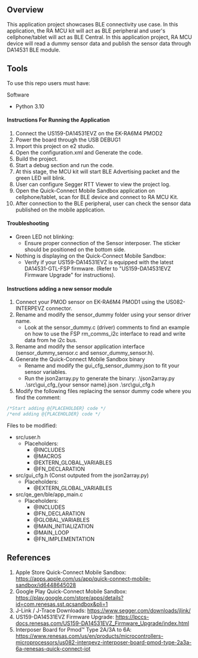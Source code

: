 ## Overview
This application project showcases BLE connectivity use case. In this application, the RA MCU kit
will act as BLE peripheral and user's cellphone/tablet will act as BLE Central.
In this application project, RA MCU device will read a dummy sensor data and publish
the sensor data through DA14531 BLE module.

## Tools
To use this repo users must have:

Software
* Python 3.10

#### Instructions For Running the Application
1. Connect the US159-DA14531EVZ on the EK-RA6M4 PMOD2
1. Power the board through the USB DEBUG1
1. Import this project on e2 studio.
2. Open the configuration.xml and Generate the code.
3. Build the project.
4. Start a debug section and run the code.
5. At this stage, the MCU kit will start BLE Advertising packet and the green LED will blink.
6. User can configure Segger RTT Viewer to view the project log.
7. Open the Quick-Connect Mobile Sandbox application on cellphone/tablet, scan for BLE device and connect to RA MCU Kit.
8. After connection to the BLE peripheral, user can check the sensor data published on the mobile application.

#### Troubleshooting
- Green LED not blinking:
    - Ensure proper connection of the Sensor interposer. The sticker should be positioned on the bottom side.
- Nothing is displaying on the Quick-Connect Mobile Sandbox:
    - Verify if your US159-DA14531EVZ is equipped with the latest DA14531-GTL-FSP firmware. (Refer to "US159-DA14531EVZ Firmware Upgrade" for instructions).

#### Instructions adding a new sensor module

1. Connect your PMOD sensor on EK-RA6M4 PMOD1 using the US082-INTERPEVZ connector.
2. Rename and modify the sensor_dummy folder using your sensor driver name.
    * Look at the sensor_dummy.c (driver) comments to find an example on how to use the FSP rm_comms_i2c interface to read and write data from he i2c bus.  
3. Rename and modify the sensor application interface (sensor_dummy_sensor.c and sensor_dummy_sensor.h).
4. Generate the Quick-Connect Mobile Sandbox binary
    * Rename and modify the gui_cfg_sensor_dummy.json to fit your sensor variables.
    * Run the json2array.py to generate the binary:
        .\json2array.py .\src\gui_cfg_{your sensor name}.json .\src\gui_cfg.h
5. Modify the following files replacing the sensor dummy code where you find the comment:
```c
/*Start adding @{PLACEHOLDER} code */
/*end adding @{PLACEHOLDER} code */ 
```
Files to be modified:
* src/user.h
    * Placeholders:
        * @INCLUDES
        * @MACROS
        * @EXTERN_GLOBAL_VARIABLES
        * @FN_DECLARATION
* src/gui_cfg.h (Const outputed from the json2array.py)
    * Placeholders:
        * @EXTERN_GLOBAL_VARIABLES
* src/qe_gen/ble/app_main.c
    * Placeholders:
        * @INCLUDES
        * @FN_DECLARATION
        * @GLOBAL_VARIABLES
        * @MAIN_INITIALIZATION
        * @MAIN_LOOP
        * @FN_IMPLEMENTATION

## References
1. Apple Store Quick-Connect Mobile Sandbox: https://apps.apple.com/us/app/quick-connect-mobile-sandbox/id6448645028
2. Google Play Quick-Connect Mobile Sandbox: https://play.google.com/store/apps/details?id=com.renesas.sst.qcsandbox&pli=1
3. J-Link / J-Trace Downloads: https://www.segger.com/downloads/jlink/
4. US159-DA14531EVZ Firmware Upgrade: https://lpccs-docs.renesas.com/US159-DA14531EVZ_Firmware_Upgrade/index.html
5. Interposer Board for Pmod™ Type 2A/3A to 6A: https://www.renesas.com/us/en/products/microcontrollers-microprocessors/us082-interpevz-interposer-board-pmod-type-2a3a-6a-renesas-quick-connect-iot
